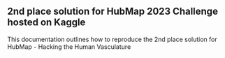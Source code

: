 ## 2nd place solution for HubMap 2023 Challenge hosted on Kaggle

This documentation outlines how to reproduce the 2nd place solution for HubMap - Hacking the Human Vasculature